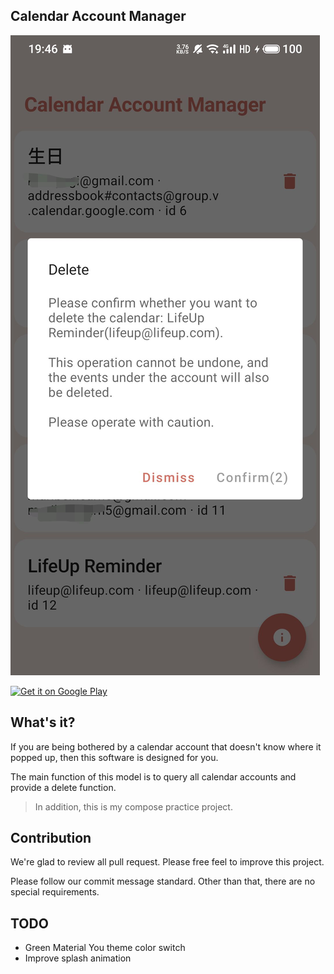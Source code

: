 ## Calendar Account Manager

![](https://github.com/Ayagikei/calendar-account-manager/raw/main/imgs/01.jpg)

[![Get it on Google Play](https://play.google.com/intl/en_us/badges/static/images/badges/en_badge_web_generic.png "CalendarManager")](https://play.google.com/store/apps/details?id=fun.lifeupapp.calmanager&pcampaignid=pcampaignidMKT-Other-global-all-co-prtnr-py-PartBadge-Mar2515-1)

## What's it?

If you are being bothered by a calendar account that doesn't know where it popped up, then this
software is designed for you.

The main function of this model is to query all calendar accounts and provide a delete function.

> In addition, this is my compose practice project.

## Contribution

We're glad to review all pull request. Please free feel to improve this project.

Please follow our commit message standard. Other than that, there are no special requirements.

## TODO

- Green Material You theme color switch
- Improve splash animation
